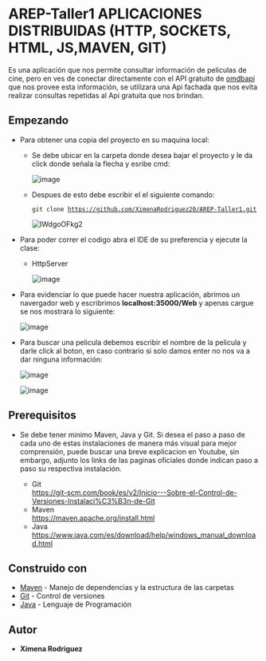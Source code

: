 # AREP-Taller1 APLICACIONES DISTRIBUIDAS (HTTP, SOCKETS, HTML, JS,MAVEN, GIT)
Es una aplicación que nos permite consultar información de peliculas de cine, pero en ves de conectar directamente con el API gratuito de [omdbapi](https://www.omdbapi.com/) que nos provee esta información, se utilizara una Api fachada que nos evita realizar consultas repetidas al Api gratuita que nos brindan.

## Empezando
  * Para obtener una copia del proyecto en su maquina local:
    
    - Se debe ubicar en la carpeta donde desea bajar el proyecto y le da click donde señala la flecha y esribe cmd:
      
      ![image](https://github.com/XimenaRodriguez20/AREP-Taller1/assets/123812926/5bb9d75f-df71-4dd7-8ce2-b8f1b2b4ea7b)
       
    - Despues de esto debe escribir el el siguiente comando:
                                                     
      <code>git clone https://github.com/XimenaRodriguez20/AREP-Taller1.git</code>
                                                                      
      ![lWdgoOFkg2](https://github.com/XimenaRodriguez20/AREP-Taller1/assets/123812926/4417e435-ec24-46aa-bec3-239567b1a1ac)
       
  * Para poder correr el codigo abra el IDE de su preferencia y ejecute la clase: 
     - HttpServer

       ![image](https://github.com/XimenaRodriguez20/AREP-Taller1/assets/123812926/7182390e-7e0a-45af-ae64-2e2e6d36666d)

  
  * Para evidenciar lo que puede hacer nuestra aplicación, abrimos un navergador web y escribrimos **localhost:35000/Web** y apenas cargue se nos mostrara lo siguiente:

     ![image](https://github.com/XimenaRodriguez20/AREP-Taller1/assets/123812926/d6696dd9-f6ee-4f68-aa3d-59bc3e479ccc)

  * Para buscar una pelicula debemos escribir el nombre de la pelicula y darle click al boton, en caso contrario si solo damos enter no nos va a dar ninguna información:
    
     ![image](https://github.com/XimenaRodriguez20/AREP-Taller1/assets/123812926/24e370fd-7d8e-44b1-a1cc-dff4f3e869fb)

     ![image](https://github.com/XimenaRodriguez20/AREP-Taller1/assets/123812926/f6970537-92fa-4ff2-a5c2-ab184626ed57)

 
## Prerequisitos 

 * Se debe tener minimo Maven, Java y Git. Si desea el paso a paso de cada uno de estas instalaciones de manera más visual para mejor comprensión, puede buscar una breve explicacion en Youtube, sin embargo, adjunto los links de las paginas oficiales donde indican paso a paso su respectiva instalación.
   
    - Git <br>
      <https://git-scm.com/book/es/v2/Inicio---Sobre-el-Control-de-Versiones-Instalaci%C3%B3n-de-Git>
   - Maven <br>
      <https://maven.apache.org/install.html>
   - Java <br>
      <https://www.java.com/es/download/help/windows_manual_download.html>
     
## Construido con

 * [Maven](https://maven.apache.org/) - Manejo de dependencias y la estructura de las carpetas
 * [Git](https://git-scm.com/) - Control de versiones
 * [Java](https://www.java.com/en/download/help/whatis_java.html) - Lenguaje de Programación

## Autor

* **Ximena Rodriguez** 
